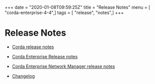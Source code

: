 +++
date = "2020-01-08T09:59:25Z"
title = "Release Notes"
menu = [ "corda-enterprise-4-4",]
tags = [ "release", "notes",]
+++


# Release Notes


* [Corda release notes](release-notes.md)

* [Corda Enterprise Release notes](release-notes-enterprise.md)

* [Corda Enterprise Network Manager release notes](cenm-release-notes.md)

* [Changelog](cenm-changelog.md)



